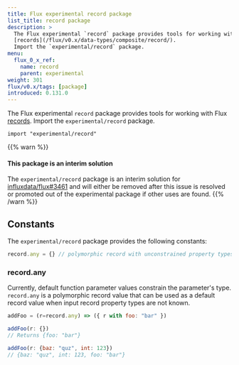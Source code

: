 ```yaml
---
title: Flux experimental record package
list_title: record package
description: >
  The Flux experimental `record` package provides tools for working with Flux
  [records](/flux/v0.x/data-types/composite/record/).
  Import the `experimental/record` package.
menu:
  flux_0_x_ref:
    name: record
    parent: experimental
weight: 301
flux/v0.x/tags: [package]
introduced: 0.131.0
---
```


The Flux experimental `record` package provides tools for working with Flux
[records](/flux/v0.x/data-types/composite/record/).
Import the `experimental/record` package.

```
import "experimental/record"
```

{{% warn %}}
#### This package is an interim solution
The `experimental/record` package is an interim solution for
[influxdata/flux#3461](https://github.com/influxdata/flux/issues/3461)
and will either be removed after this issue is resolved or promoted out of
the experimental package if other uses are found.
{{% /warn %}}

## Constants
The `experimental/record` package provides the following constants:

```js
record.any = {} // polymorphic record with unconstrained property types
```

### record.any
Currently, default function parameter values constrain the parameter's type.
`record.any` is a polymorphic record value that can be used as a default
record value when input record property types are not known.

```js
addFoo = (r=record.any) => ({ r with foo: "bar" })

addFoo(r: {})
// Returns {foo: "bar"}

addFoo(r: {baz: "quz", int: 123})
// {baz: "quz", int: 123, foo: "bar"}
```

